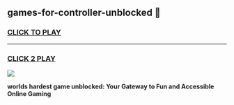 
## games-for-controller-unblocked 👋
<h3>
<a href="https://premium.freeplayer.one?title=games-for-controller-unblocked&ref=14F">CLICK TO PLAY</a></h3>
<hr>

<h3>
<a href="https://premium.freeplayer.one?title=games-for-controller-unblocked&ref=14F">CLICK 2 PLAY</a>
  
</h3>

<a href="https://premium.freeplayer.one?title=games-for-controller-unblocked&ref=12F/"><img src="https://clearcache.store/games.png"></a>


**worlds hardest game unblocked: Your Gateway to Fun and Accessible Online Gaming**
